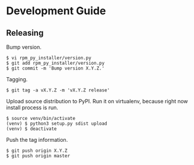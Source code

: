 # Development Guide

## Releasing

Bump version.

```
$ vi rpm_py_installer/version.py
$ git add rpm_py_installer/version.py
$ git commit -m 'Bump version X.Y.Z.'
```

Tagging.

```
$ git tag -a vX.Y.Z -m 'vX.Y.Z release'
```

Upload source distribution to PyPI.
Run it on virtualenv, because right now install process is run.

```
$ source venv/bin/activate
(venv) $ python3 setup.py sdist upload
(venv) $ deactivate
```

Push the tag information.

```
$ git push origin X.Y.Z
$ git push origin master
```
